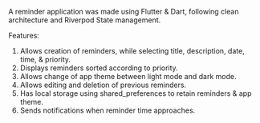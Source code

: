 A reminder application was made using Flutter & Dart, following clean architecture and Riverpod State management. 

Features:

1. Allows creation of reminders, while selecting title, description, date, time, & priority.
2. Displays reminders sorted according to priority.
3. Allows change of app theme between light mode and dark mode.
4. Allows editing and deletion of previous reminders.
5. Has local storage using shared_preferences to retain reminders & app theme.
6. Sends notifications when reminder time approaches.
